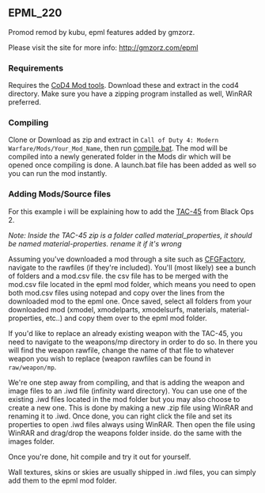 ## EPML_220

Promod remod by kubu, epml features added by gmzorz. 

Please visit the site for more info: 
http://gmzorz.com/epml

### Requirements 
Requires the [CoD4 Mod tools](https://github.com/promod/CoD4-Mod-Tools). Download these and extract in the cod4 directory. Make sure you have a zipping program installed as well, WinRAR preferred.

### Compiling
Clone or Download as zip and extract in ```Call of Duty 4: Modern Warfare/Mods/Your_Mod_Name```, then run [compile.bat](https://github.com/gmzorz/PromodLive220/blob/master/compile.bat). The mod will be compiled into a newly generated folder in the Mods dir which will be opened once compiling is done. A launch.bat file has been added as well so you can run the mod instantly.

### Adding Mods/Source files
For this example i will be explaining how to add the [TAC-45](http://cfgfactory.com/downloads/show/5b290be6b086a) from Black Ops 2.

*Note: Inside the TAC-45 zip is a folder called material_properties, it should be named material-properties. rename it if it's wrong*

Assuming you've downloaded a mod through a site such as [CFGFactory](http://cfgfactory.com/), navigate to the rawfiles (if they're included). You'll (most likely) see a bunch of folders and a mod.csv file. the csv file has to be merged with the mod.csv file located in the epml mod folder, which means you need to open both mod.csv files using notepad and copy over the lines from the downloaded mod to the epml one. 
Once saved, select all folders from your downloaded mod (xmodel, xmodelparts, xmodelsurfs, materials, material-properties, etc..) and copy them over to the epml mod folder.

If you'd like to replace an already existing weapon with the TAC-45, you need to navigate to the weapons/mp directory in order to do so. In there you will find the weapon rawfile, change the name of that file to whatever weapon you wish to replace (weapon rawfiles can be found in ```raw/weapon/mp```.

We're one step away from compiling, and that is adding the weapon and image files to an .iwd file (infinity ward directory). You can use one of the existing .iwd files located in the mod folder but you may also choose to create a new one. This is done by making a new .zip file using WinRAR and renaming it to .iwd. Once done, you can right click the file and set its properties to open .iwd files always using WinRAR. Then open the file using WinRAR and drag/drop the weapons folder inside. do the same with the images folder.

Once you're done, hit compile and try it out for yourself.

Wall textures, skins or skies are usually shipped in .iwd files, you can simply add them to the epml mod folder.
